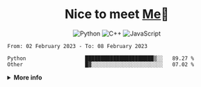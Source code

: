 <h1 align="center">Nice to meet <a href="https://glyb.github.io" target="_blank">Me</a>👋</h1>

<div align="center">
  
  ![Python](https://img.shields.io/badge/python-3670A0?style=for-the-badge&logo=python&logoColor=ffdd54)
  ![C++](https://img.shields.io/badge/c++-%2300599C.svg?style=for-the-badge&logo=c%2B%2B&logoColor=white)
  ![JavaScript](https://img.shields.io/badge/javascript-%23323330.svg?style=for-the-badge&logo=javascript&logoColor=%23F7DF1E)
 </div>

 <!--START_SECTION:waka-->

```text
From: 02 February 2023 - To: 08 February 2023

Python                   ██████████████████████▒░░   89.27 %
Other                    █▓░░░░░░░░░░░░░░░░░░░░░░░   07.02 %
```

<!--END_SECTION:waka-->

<details close="true">

  <summary><b>More info</b></summary>

  ```  
  Nothing here...
  ```
 </details>


 
